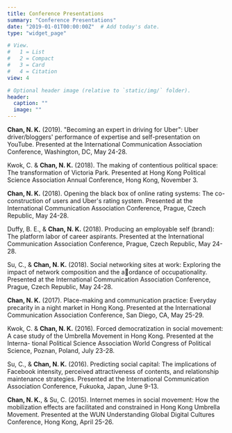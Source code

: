 ```yaml
---
title: Conference Presentations
summary: "Conference Presentations"
date: "2019-01-01T00:00:00Z"  # Add today's date.
type: "widget_page"

# View.
#   1 = List
#   2 = Compact
#   3 = Card
#   4 = Citation
view: 4

# Optional header image (relative to `static/img/` folder).
header:
  caption: ""
  image: ""
---
```

**Chan, N. K.** (2019). "Becoming an expert in driving for Uber": Uber driver/bloggers' performance of expertise and self-presentation on YouTube. Presented at the International Communication Association Conference, Washington, DC, May 24-28.

Kwok, C. & **Chan, N. K.** (2018). The making of contentious political space: The transformation of Victoria Park. Presented at Hong Kong Political Science Association Annual Conference, Hong Kong, November 3.

**Chan, N. K.** (2018). Opening the black box of online rating systems: The co- construction of users and Uber's rating system. Presented at the International Communication Association Conference, Prague, Czech Republic, May 24-28.

Duffy, B. E., & **Chan, N. K.** (2018). Producing an employable self (brand): The platform labor of career aspirants. Presented at the International Communication Association Conference, Prague, Czech Republic, May 24-28.

Su, C., & **Chan, N. K.** (2018). Social networking sites at work: Exploring the impact of network composition and the aordance of occupationality. Presented at the International Communication Association Conference, Prague, Czech Republic, May 24-28.

**Chan, N. K.** (2017). Place-making and communication practice: Everyday precarity in a night market in Hong Kong. Presented at the International Communication Association Conference, San Diego, CA, May 25-29.

Kwok, C. & **Chan, N. K.** (2016). Forced democratization in social movement: A case study of the Umbrella Movement in Hong Kong. Presented at the Interna- tional Political Science Association World Congress of Political Science, Poznan, Poland, July 23-28.

Su, C., & **Chan, N. K.** (2016). Predicting social capital: The implications of Facebook intensity, perceived attractiveness of contents, and relationship maintenance strategies. Presented at the International Communication Association Conference, Fukuoka, Japan, June 9-13.

**Chan, N. K.**, & Su, C. (2015). Internet memes in social movement: How the mobilization effects are facilitated and constrained in Hong Kong Umbrella Movement. Presented at the WUN Understanding Global Digital Cultures Conference, Hong Kong, April 25-26.
